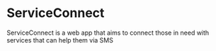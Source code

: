 # ServiceConnect
ServiceConnect is a web app that aims to connect those in need with services that can help them via SMS
